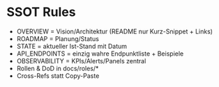 # SSOT Rules

- OVERVIEW = Vision/Architektur (README nur Kurz-Snippet + Links)
- ROADMAP = Planung/Status
- STATE = aktueller Ist-Stand mit Datum
- API_ENDPOINTS = einzig wahre Endpunktliste + Beispiele
- OBSERVABILITY = KPIs/Alerts/Panels zentral
- Rollen & DoD in docs/roles/\*
- Cross-Refs statt Copy-Paste
